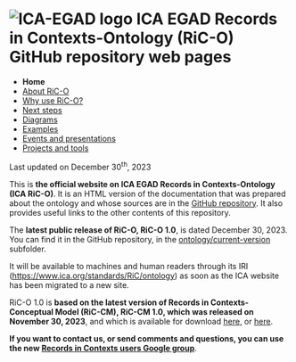 # ![ICA-EGAD logo](images/ICA_Logo_ExpertGroups_EGAD_small.png) ICA EGAD Records in Contexts-Ontology (RiC-O) GitHub repository web pages


* **Home**
* [About RiC-O](about.html)
* [Why use RiC-O?](why-use-RiC-O.html)
* [Next steps](next-steps.html)
* [Diagrams](diagrams.html)
* [Examples](examples.html)
* [Events and presentations](events.html)
* [Projects and tools](projects-and-tools.html)

Last updated on December 30<sup>th</sup>, 2023

This is **the official website on ICA EGAD Records in Contexts-Ontology (ICA RiC-O)**. It is an HTML version of the documentation that was prepared about the ontology and whose sources are in the [GitHub repository](https://github.com/ICA-EGAD/RiC-O). It also provides useful links to the other contents of this repository.

The **latest public release of RiC-O, RiC-O 1.0**, is dated December 30, 2023. You can find it in the GitHub repository, in the [ontology/current-version](https://github.com/ICA-EGAD/RiC-O/tree/master/ontology/current-version) subfolder.

It will be available to machines and human readers through its IRI (https://www.ica.org/standards/RiC/ontology) as soon as the ICA website has been migrated to a new site.

RiC-O 1.0 is **based on the latest version of Records in Contexts-Conceptual Model (RiC-CM), RiC-CM 1.0, which was  released on November 30, 2023**, and which is available for download [here](https://github.com/ICA-EGAD/RiC-CM/releases/tag/v1.0), or [here](https://www.ica.org/app/uploads/2023/12/RiC-CM-1.0.pdf).


**If you want to contact us, or send comments and questions, you can use the new [Records in Contexts users Google group](https://groups.google.com/g/Records_in_Contexts_users)**.
